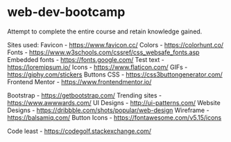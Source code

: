 # web-dev-bootcamp
Attempt to complete the entire course and retain knowledge gained.

Sites used:
Favicon - https://www.favicon.cc/
Colors - https://colorhunt.co/
Fonts - https://www.w3schools.com/cssref/css_websafe_fonts.asp
Embedded fonts - https://fonts.google.com/
Test text - https://loremipsum.io/
Icons - https://www.flaticon.com/
GIFs - https://giphy.com/stickers
Buttons CSS - https://css3buttongenerator.com/
Frontend Mentor - https://www.frontendmentor.io/

Bootstrap - https://getbootstrap.com/
Trending sites - https://www.awwwards.com/
UI Designs - http://ui-patterns.com/
Website Designs - https://dribbble.com/shots/popular/web-design
Wireframe - https://balsamiq.com/
Button Icons - https://fontawesome.com/v5.15/icons

Code least - https://codegolf.stackexchange.com/